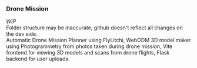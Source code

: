 ### Drone Mission

<i>WIP</i><br>
Folder structure may be inaccurate, github doesn't reflect all changes on the dev side. 
<br>
Automatic Drone Mission Planner using FlyLitchi, WebODM 3D model maker using Photogrammetry from photos taken during drone mission, Vite frontend for viewing 3D models and scans from drone flights, Flask backend for user uploads.
<br>
